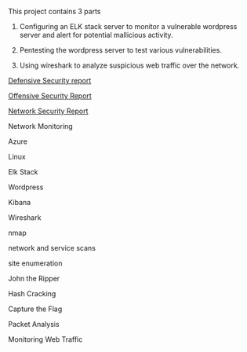 This project contains 3 parts


1. Configuring an ELK stack server to monitor a vulnerable wordpress server and alert for potential mallicious activity.

2. Pentesting the wordpress server to test various vulnerabilities. 

3. Using wireshark to analyze suspicious web traffic over the network.

[Defensive Security report](https://github.com/BQcybersec/Projects/blob/main/Project%203%20Monitoring%20an%20Attack%20With%20Elk/Defensive.md)

[Offensive Security Report](https://github.com/BQcybersec/Projects/blob/main/Project%203%20Monitoring%20an%20Attack%20With%20Elk/Offensive.md)

[Network Security Report](https://github.com/BQcybersec/Projects/blob/main/Project%203%20Monitoring%20an%20Attack%20With%20Elk/Network.md)

Network Monitoring

Azure

Linux

Elk Stack

Wordpress

Kibana

Wireshark

nmap

network and service scans

site enumeration

John the Ripper

Hash Cracking

Capture the Flag

Packet Analysis

Monitoring Web Traffic








